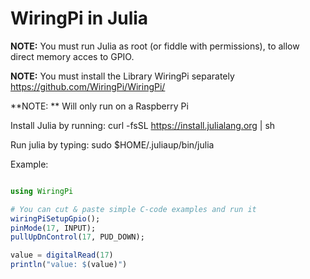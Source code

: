 # WiringPi in Julia 

**NOTE:** You must run Julia as root (or fiddle with permissions), to allow direct memory acces to GPIO. 

**NOTE:** You must install the Library WiringPi separately  https://github.com/WiringPi/WiringPi/

**NOTE: ** Will only run on a Raspberry Pi

Install Julia by running: curl -fsSL https://install.julialang.org | sh


Run julia by typing: sudo $HOME/.juliaup/bin/julia

Example:
```julia

using WiringPi

# You can cut & paste simple C-code examples and run it
wiringPiSetupGpio();
pinMode(17, INPUT);
pullUpDnControl(17, PUD_DOWN);

value = digitalRead(17)
println("value: $(value)")


```





